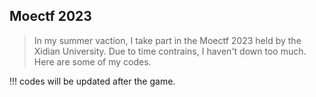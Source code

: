 ## Moectf 2023
> In my summer vaction, I take part in the Moectf 2023 held by the Xidian University. Due to time contrains, I haven't down too much. Here are some of my codes.

!!!
    codes will be updated after the game.